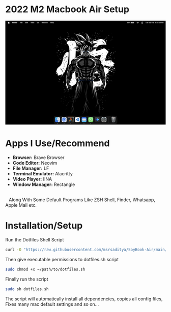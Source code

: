 # 2022 M2 Macbook Air Setup

![Wallpaper](https://github.com/msrsaditya/soybook-air/blob/main/screenshot.png)

# Apps I Use/Recommend

- **Browser:** Brave Browser
- **Code Editor:** Neovim
- **File Manager:** LF
- **Terminal Emulator:** Alacritty
- **Video Player:** IINA
- **Window Manager:** Rectangle
<br>
&ensp; Along With Some Default Programs Like ZSH Shell, Finder, Whatsapp, Apple Mail etc.

# Installation/Setup
Run the Dotfiles Shell Script
```bash
curl -O "https://raw.githubusercontent.com/msrsaditya/SoyBook-Air/main/dotfiles.sh"
```
Then give executable permissions to dotfiles.sh script
```bash
sudo chmod +x ~/path/to/dotfiles.sh
```
Finally run the script
```bash
sudo sh dotfiles.sh
```
The script will automatically install all dependencies, copies all config files, Fixes many mac default settings and so on...
